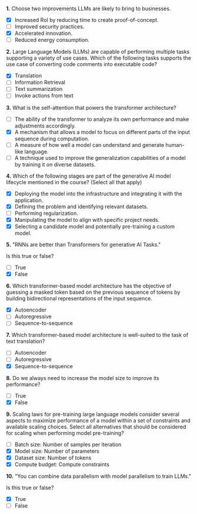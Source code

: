 **1.** Choose two improvements LLMs are likely to bring to businesses.
- [x] Increased RoI by reducing time to create proof-of-concept.
- [ ] Improved security practices.
- [x] Accelerated innovation.
- [ ] Reduced energy consumption.

**2.** Large Language Models (LLMs) are capable of performing multiple tasks supporting a variety of use cases. Which of the following tasks supports the use case of converting code comments into executable code?
- [x] Translation
- [ ] Information Retrieval
- [ ] Text summarization
- [ ] Invoke actions from text

**3.** What is the self-attention that powers the transformer architecture?
- [ ] The ability of the transformer to analyze its own performance and make adjustments accordingly.
- [x] A mechanism that allows a model to focus on different parts of the input sequence during computation.
- [ ] A measure of how well a model can understand and generate human-like language.
- [ ] A technique used to improve the generalization capabilities of a model by training it on diverse datasets.

**4.** Which of the following stages are part of the generative AI model lifecycle mentioned in the course? (Select all that apply)
- [x] Deploying the model into the infrastructure and integrating it with the application.
- [x] Defining the problem and identifying relevant datasets.
- [ ] Performing regularization.
- [x] Manipulating the model to align with specific project needs.
- [x] Selecting a candidate model and potentially pre-training a custom model.

**5.** "RNNs are better than Transformers for generative AI Tasks."

Is this true or false?
- [ ] True
- [x] False

**6.** Which transformer-based model architecture has the objective of guessing a masked token based on the previous sequence of tokens by building bidirectional representations of the input sequence.
- [x] Autoencoder
- [ ] Autoregressive
- [ ] Sequence-to-sequence

**7.** Which transformer-based model architecture is well-suited to the task of text translation?
- [ ] Autoencoder
- [ ] Autoregressive
- [x] Sequence-to-sequence

**8.** Do we always need to increase the model size to improve its performance?
- [ ] True
- [x] False

**9.** Scaling laws for pre-training large language models consider several aspects to maximize performance of a model within a set of constraints and available scaling choices. Select all alternatives that should be considered for scaling when performing model pre-training?
- [ ] Batch size: Number of samples per iteration 
- [x] Model size: Number of parameters
- [x] Dataset size: Number of tokens
- [x] Compute budget: Compute constraints

**10.** "You can combine data parallelism with model parallelism to train LLMs."

Is this true or false?
- [x] True
- [ ] False
